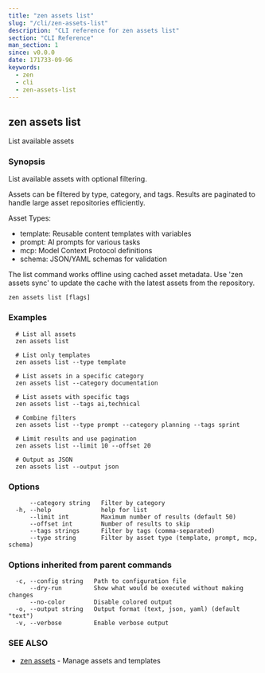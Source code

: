 ```yaml
---
title: "zen assets list"
slug: "/cli/zen-assets-list"
description: "CLI reference for zen assets list"
section: "CLI Reference"
man_section: 1
since: v0.0.0
date: 171733-09-96
keywords:
  - zen
  - cli
  - zen-assets-list
---
```


## zen assets list

List available assets

### Synopsis

List available assets with optional filtering.

Assets can be filtered by type, category, and tags. Results are paginated
to handle large asset repositories efficiently.

Asset Types:
- template: Reusable content templates with variables
- prompt: AI prompts for various tasks  
- mcp: Model Context Protocol definitions
- schema: JSON/YAML schemas for validation

The list command works offline using cached asset metadata. Use 'zen assets sync'
to update the cache with the latest assets from the repository.

```
zen assets list [flags]
```

### Examples

```
  # List all assets
  zen assets list

  # List only templates
  zen assets list --type template

  # List assets in a specific category
  zen assets list --category documentation

  # List assets with specific tags
  zen assets list --tags ai,technical

  # Combine filters
  zen assets list --type prompt --category planning --tags sprint

  # Limit results and use pagination
  zen assets list --limit 10 --offset 20

  # Output as JSON
  zen assets list --output json
```

### Options

```
      --category string   Filter by category
  -h, --help              help for list
      --limit int         Maximum number of results (default 50)
      --offset int        Number of results to skip
      --tags strings      Filter by tags (comma-separated)
      --type string       Filter by asset type (template, prompt, mcp, schema)
```

### Options inherited from parent commands

```
  -c, --config string   Path to configuration file
      --dry-run         Show what would be executed without making changes
      --no-color        Disable colored output
  -o, --output string   Output format (text, json, yaml) (default "text")
  -v, --verbose         Enable verbose output
```

### SEE ALSO

* [zen assets](zen-assets.md.md)	 - Manage assets and templates

